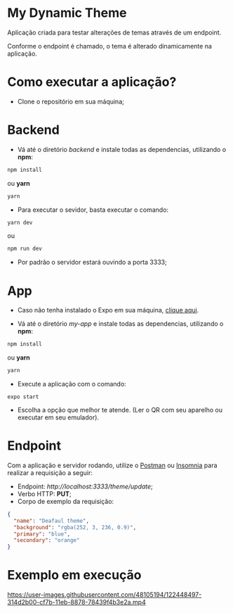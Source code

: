 # My Dynamic Theme

Aplicação criada para testar alterações de temas através de um endpoint.

Conforme o endpoint é chamado, o tema é alterado dinamicamente na aplicação.

# Como executar a aplicação?

- Clone o repositório em sua máquina;

# Backend

- Vá até o diretório _backend_ e instale todas as dependencias, utilizando o **npm**:

```bash
npm install
```
ou **yarn**
```bash
yarn
```

- Para executar o sevidor, basta executar o comando:
```bash
yarn dev
```

ou

```bash
npm run dev
```

- Por padrão o servidor estará ouvindo a porta 3333;

# App

- Caso não tenha instalado o Expo em sua máquina, [clique aqui](https://docs.expo.io/).

- Vá até o diretório _my-app_ e instale todas as dependencias, utilizando o **npm**:

```bash
npm install
```
ou **yarn**
```bash
yarn
```

- Execute a aplicação com o comando:

```
expo start
```

- Escolha a opção que melhor te atende. (Ler o QR com seu aparelho ou executar em seu emulador).

# Endpoint

Com a aplicação e servidor rodando, utilize o [Postman](https://www.postman.com/downloads/) ou [Insomnia](https://insomnia.rest/download) para realizar a requisição a seguir:

- Endpoint: _http://localhost:3333/theme/update_;
- Verbo HTTP: **PUT**;
- Corpo de exemplo da requisição:
```json
{
  "name": "Deafaul theme",
  "background": "rgba(252, 3, 236, 0.9)",
  "primary": "blue",
  "secondary": "orange"
}
```

# Exemplo em execução


https://user-images.githubusercontent.com/48105194/122448497-314d2b00-cf7b-11eb-8878-78439f4b3e2a.mp4

